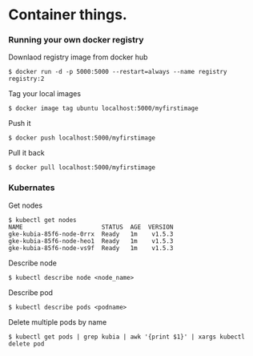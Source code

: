 # Container things.  

### Running your own docker registry
Downlaod registry image from docker hub 
```
$ docker run -d -p 5000:5000 --restart=always --name registry registry:2
``` 
Tag your local images 

```
$ docker image tag ubuntu localhost:5000/myfirstimage
```
Push it 
```
$ docker push localhost:5000/myfirstimage
```
Pull it back
```
$ docker pull localhost:5000/myfirstimage
```

### Kubernates 

Get nodes

```
$ kubectl get nodes
NAME                      STATUS  AGE  VERSION
gke-kubia-85f6-node-0rrx  Ready   1m    v1.5.3
gke-kubia-85f6-node-heo1  Ready   1m    v1.5.3
gke-kubia-85f6-node-vs9f  Ready   1m    v1.5.3
```


Describe node 
```
$ kubectl describe node <node_name>
```
Describe pod
```
$ kubectl describe pods <podname>
```

Delete multiple pods by name 
```
$ kubectl get pods | grep kubia | awk '{print $1}' | xargs kubectl delete pod
```
